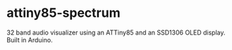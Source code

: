 # attiny85-spectrum
32 band audio visualizer using an ATTiny85 and an SSD1306 OLED display. Built in Arduino.
